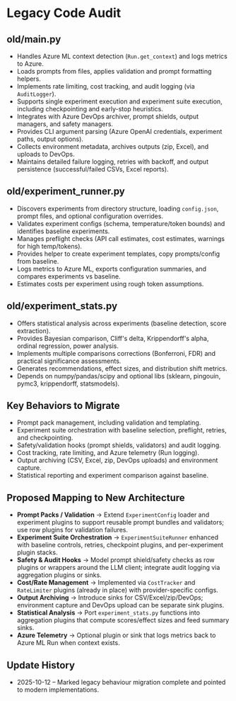 # Legacy Code Audit

## old/main.py
- Handles Azure ML context detection (`Run.get_context`) and logs metrics to Azure.
- Loads prompts from files, applies validation and prompt formatting helpers.
- Implements rate limiting, cost tracking, and audit logging (via `AuditLogger`).
- Supports single experiment execution and experiment suite execution, including checkpointing and early-stop heuristics.
- Integrates with Azure DevOps archiver, prompt shields, output managers, and safety managers.
- Provides CLI argument parsing (Azure OpenAI credentials, experiment paths, output options).
- Collects environment metadata, archives outputs (zip, Excel), and uploads to DevOps.
- Maintains detailed failure logging, retries with backoff, and output persistence (successful/failed CSVs, Excel reports).

## old/experiment_runner.py
- Discovers experiments from directory structure, loading `config.json`, prompt files, and optional configuration overrides.
- Validates experiment configs (schema, temperature/token bounds) and identifies baseline experiments.
- Manages preflight checks (API call estimates, cost estimates, warnings for high temp/tokens).
- Provides helper to create experiment templates, copy prompts/config from baseline.
- Logs metrics to Azure ML, exports configuration summaries, and compares experiments vs baseline.
- Estimates costs per experiment using rough token assumptions.

## old/experiment_stats.py
- Offers statistical analysis across experiments (baseline detection, score extraction).
- Provides Bayesian comparison, Cliff's delta, Krippendorff's alpha, ordinal regression, power analysis.
- Implements multiple comparisons corrections (Bonferroni, FDR) and practical significance assessments.
- Generates recommendations, effect sizes, and distribution shift metrics.
- Depends on numpy/pandas/scipy and optional libs (sklearn, pingouin, pymc3, krippendorff, statsmodels).

## Key Behaviors to Migrate
- Prompt pack management, including validation and templating.
- Experiment suite orchestration with baseline selection, preflight, retries, and checkpointing.
- Safety/validation hooks (prompt shields, validators) and audit logging.
- Cost tracking, rate limiting, and Azure telemetry (Run logging).
- Output archiving (CSV, Excel, zip, DevOps uploads) and environment capture.
- Statistical reporting and experiment comparison against baseline.
<!-- UPDATE 2025-10-12: All behaviours now exist in the modern stack (see `src/elspeth/core/experiments/runner.py`, `src/elspeth/tools/reporting.py`, and `src/elspeth/plugins/experiments/metrics.py`). -->

## Proposed Mapping to New Architecture
- **Prompt Packs / Validation** → Extend `ExperimentConfig` loader and experiment plugins to support reusable prompt bundles and validators; use row plugins for validation failures.
- **Experiment Suite Orchestration** → `ExperimentSuiteRunner` enhanced with baseline controls, retries, checkpoint plugins, and per-experiment plugin stacks.
- **Safety & Audit Hooks** → Model prompt shield/safety checks as row plugins or wrappers around the LLM client; integrate audit logging via aggregation plugins or sinks.
- **Cost/Rate Management** → Implemented via `CostTracker` and `RateLimiter` plugins (already in place) with provider-specific configs.
- **Output Archiving** → Introduce sinks for CSV/Excel/zip/DevOps; environment capture and DevOps upload can be separate sink plugins.
- **Statistical Analysis** → Port `experiment_stats.py` functions into aggregation plugins that compute scores/effect sizes and feed summary sinks.
- **Azure Telemetry** → Optional plugin or sink that logs metrics back to Azure ML Run when context exists.
<!-- UPDATE 2025-10-12: Mapping realised through plugin registries, artifact pipeline, analytics report sink, and Azure telemetry middleware. -->

## Update History
- 2025-10-12 – Marked legacy behaviour migration complete and pointed to modern implementations.
